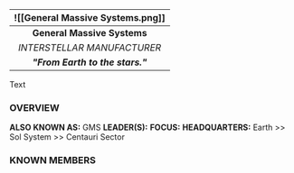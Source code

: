 
| ![[General Massive Systems.png]] |
| :------------------------------: |
|   **General Massive Systems**    |
|   *INTERSTELLAR MANUFACTURER*    |
| ***"From Earth to the stars."*** |

Text

### **OVERVIEW**
**ALSO KNOWN AS:** GMS
**LEADER(S):** 
**FOCUS:** 
**HEADQUARTERS:** Earth >>  Sol System >> Centauri Sector


### **KNOWN MEMBERS**


